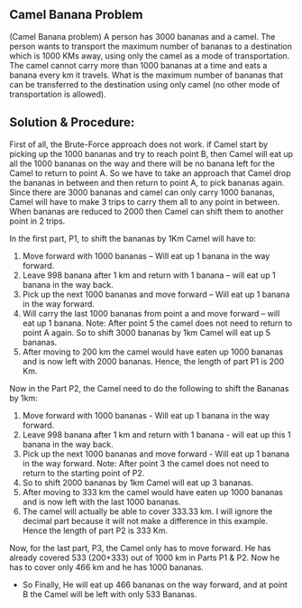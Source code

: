 <h2>Camel Banana Problem</h2>
<p>(Camel Banana problem) A person has 3000 bananas and a camel. The person wants to transport the maximum number of bananas to a destination which is 1000 KMs away, using only the camel as a mode of transportation. The camel cannot carry more than 1000 bananas at a time and eats a banana every km it travels. What is the maximum number of bananas that can be transferred to the destination using only camel (no other mode of transportation is allowed).</p>

<h2>Solution & Procedure:</h2>
<p>First of all, the Brute-Force approach does not work. if Camel start by picking up the 1000 bananas and try to reach point B, then Camel will eat up all the 1000 bananas on the way and there will be no banana left for the Camel to return to point A. So we have to take an approach that Camel drop the bananas in between and then return to point A, to pick bananas again. Since there are 3000 bananas and camel can only carry 1000 bananas, Camel will have to make 3 trips to carry them all to any point in between. When bananas are reduced to 2000 then Camel can shift them to another point in 2 trips.</p>

<p>In the first part, P1, to shift the bananas by 1Km Camel will have to:</p>

<ol>
  <li>Move forward with 1000 bananas – Will eat up 1 banana in the way forward.</li>
  <li>Leave 998 banana after 1 km and return with 1 banana – will eat up 1 banana in the way back.</li>
  <li>Pick up the next 1000 bananas and move forward – Will eat up 1 banana in the way forward.</li>
  <li>Will carry the last 1000 bananas from point a and move forward – will eat up 1 banana. Note: After point 5 the camel does not need to return to point A again. So to shift 3000 bananas by 1km Camel will eat up 5 bananas.</li>
  <li>After moving to 200 km the camel would have eaten up 1000 bananas and is now left with 2000 bananas. Hence, the length of part P1 is 200 Km.</li></ol>

<p>Now in the Part P2, the Camel need to do the following to shift the Bananas by 1km:</p>

<ol>
  <li>Move forward with 1000 bananas - Will eat up 1 banana in the way forward.</li>
  <li>Leave 998 banana after 1 km and return with 1 banana - will eat up this 1 banana in the way back.</li>
  <li>Pick up the next 1000 bananas and move forward - Will eat up 1 banana in the way forward. Note: After point 3 the camel does not need to return to the starting point of P2.</li>
  <li>So to shift 2000 bananas by 1km Camel will eat up 3 bananas.</li>
  <li>After moving to 333 km the camel would have eaten up 1000 bananas and is now left with the last 1000 bananas.</li>
  <li>The camel will actually be able to cover 333.33 km. I will ignore the decimal part because it will not make a difference in this example. Hence the length of part P2 is 333 Km.</li></ol>

<p> Now, for the last part, P3, the Camel only has to move forward. He has already covered 533 (200+333) out of 1000 km in Parts P1 & P2. Now he has to cover only 466 km and he has 1000 bananas.</p>

<ul>
  <li>So Finally, He will eat up 466 bananas on the way forward, and at point B the Camel will be left with only 533 Bananas.</li></ul>


